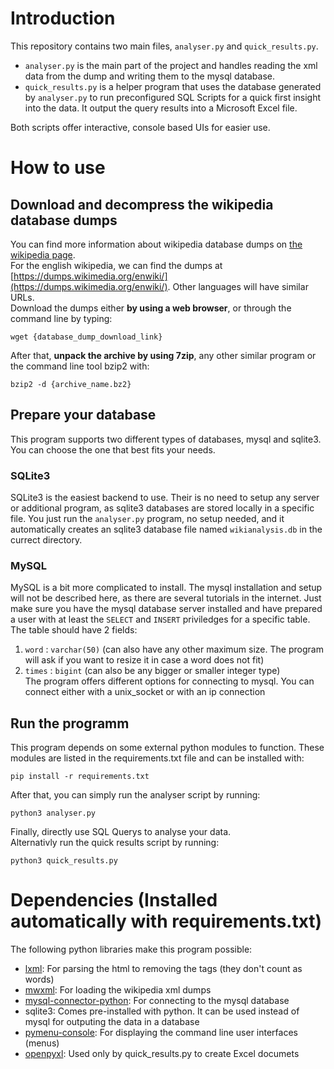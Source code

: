 # Introduction
This repository contains two main files, `analyser.py` and `quick_results.py`.
- `analyser.py` is the main part of the project and handles reading the xml data from the dump and writing them to the mysql database.
- `quick_results.py` is a helper program that uses the database generated by `analyser.py` to run preconfigured SQL Scripts for a quick first insight into the data. It output the query results into a Microsoft Excel file.

Both scripts offer interactive, console based UIs for easier use.
# How to use
## Download and decompress the wikipedia database dumps
You can find more information about wikipedia database dumps on [the wikipedia page](https://en.wikipedia.org/wiki/Wikipedia:Database_download).  
For the english wikipedia, we can find the dumps at [https://dumps.wikimedia.org/enwiki/](https://dumps.wikimedia.org/enwiki/). Other languages will have similar URLs.  
Download the dumps either <b>by using a web browser</b>, or through the command line by typing:  
```console
wget {database_dump_download_link}
```
After that, <b>unpack the archive by using 7zip</b>, any other similar program or the command line tool bzip2 with:
```console
bzip2 -d {archive_name.bz2}
```
## Prepare your database
This program supports two different types of databases, mysql and sqlite3. You can choose the one that best fits your needs.
### SQLite3
SQLite3 is the easiest backend to use. Their is no need to setup any server or additional program, as sqlite3 databases are stored locally in a specific file. You just run the `analyser.py` program, no setup needed, and it automatically creates an sqlite3 database file named `wikianalysis.db` in the currect directory.
### MySQL
MySQL is a bit more complicated to install. The mysql installation and setup will not be described here, as there are several tutorials in the internet. Just make sure you have the mysql database server installed and have prepared a user with at least the `SELECT` and `INSERT` priviledges for a specific table. The table should have 2 fields:
1) `word` : `varchar(50)` (can also have any other maximum size. The program will ask if you want to resize it in case a word does not fit)
2) `times` : `bigint` (can also be any bigger or smaller integer type)  
The program offers different options for connecting to mysql. You can connect either with a unix_socket or with an ip connection
## Run the programm
This program depends on some external python modules to function. These modules are listed in the requirements.txt file and can be installed with:  
```console
pip install -r requirements.txt
```  
After that, you can simply run the analyser script by running:  
```console
python3 analyser.py
```  
Finally, directly use SQL Querys to analyse your data.  
Alternativly run the quick results script by running:  
```console
python3 quick_results.py
```
# Dependencies (Installed automatically with requirements.txt)
The following python libraries make this program possible:  
- [lxml](https://pypi.org/project/lxml/): For parsing the html to removing the tags (they don't count as words)
- [mwxml](https://pypi.org/project/mwxml/): For loading the wikipedia xml dumps
- [mysql-connector-python](https://pypi.org/project/mysql-connector-python/): For connecting to the mysql database
- sqlite3: Comes pre-installed with python. It can be used instead of mysql for outputing the data in a database
- [pymenu-console](https://pypi.org/project/pymenu-console/): For displaying the command line user interfaces (menus)
- [openpyxl](https://pypi.org/project/openpyxl/): Used only by quick_results.py to create Excel documets

